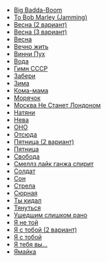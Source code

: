 * [Big Badda-Boom](Big%20Badda-Boom)
* [To Bob Marley (Jamming)](To%20Bob%20Marley%20(Jamming))
* [Весна (2 вариант)](Весна%20(2%20вариант))
* [Весна (3 вариант)](Весна%20(3%20вариант))
* [Весна](Весна)
* [Вечно жить](Вечно%20жить)
* [Винни Пух](Винни%20Пух)
* [Вода](Вода)
* [Гимн СССР](Гимн%20СССР)
* [Забери](Забери)
* [Зима](Зима)
* [Кома-мама](Кома-мама)
* [Морячок](Морячок)
* [Москва Не Станет Лондоном](Москва%20Не%20Станет%20Лондоном)
* [Натяни](Натяни)
* [Нева](Нева)
* [ОНО](ОНО)
* [Отсюда](Отсюда)
* [Пятница (2 вариант)](Пятница%20(2%20вариант))
* [Пятница](Пятница)
* [Свобода](Свобода)
* [Смеллз лайк ганжа спирит](Смеллз%20лайк%20ганжа%20спирит)
* [Солдат](Солдат)
* [Сон](Сон)
* [Стрела](Стрела)
* [Сюрная](Сюрная)
* [Ты кидал](Ты%20кидал)
* [Тянуться](Тянуться)
* [Ушедшим слишком рано](Ушедшим%20слишком%20рано)
* [Я не той](Я%20не%20той)
* [Я с тобой (2 вариант)](Я%20с%20тобой%20(2%20вариант))
* [Я с тобой](Я%20с%20тобой)
* [Я тебя вы...](Я%20тебя%20вы...)
* [Ямайка](Ямайка)